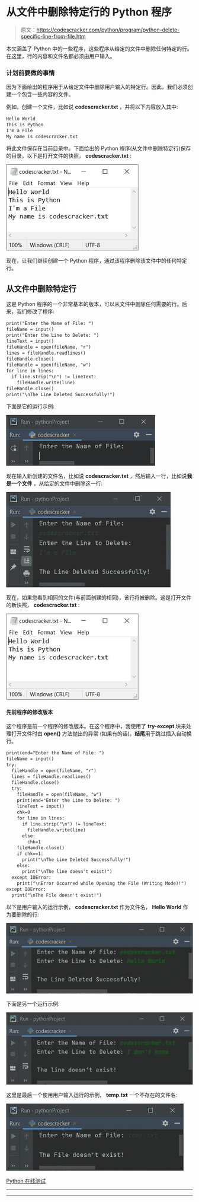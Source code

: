 # 从文件中删除特定行的 Python 程序

> 原文：<https://codescracker.com/python/program/python-delete-specific-line-from-file.htm>

本文涵盖了 Python 中的一些程序，这些程序从给定的文件中删除任何特定的行。在这里，行的内容和文件名都必须由用户输入。

### 计划前要做的事情

因为下面给出的程序用于从给定文件中删除用户输入的特定行。因此，我们必须创建一个包含一些内容的文件。

例如，创建一个文件，比如说 **codescracker.txt** ，并将以下内容放入其中:

```
Hello World
This is Python
I'm a File
My name is codescracker.txt
```

将此文件保存在当前目录中。下面给出的 Python 程序(从文件中删除特定行)保存的目录。以下是打开文件的快照， **codescracker.txt** :

![python delete specific line from file](img/5ae2520ea5a71746de811e6639e41634.png)

现在，让我们继续创建一个 Python 程序，通过该程序删除该文件中的任何特定行。

## 从文件中删除特定行

这是 Python 程序的一个非常基本的版本，可以从文件中删除任何需要的行。后来，我们修改了程序:

```
print("Enter the Name of File: ")
fileName = input()
print("Enter the Line to Delete: ")
lineText = input()
fileHandle = open(fileName, "r")
lines = fileHandle.readlines()
fileHandle.close()
fileHandle = open(fileName, "w")
for line in lines:
  if line.strip("\n") != lineText:
    fileHandle.write(line)
fileHandle.close()
print("\nThe Line Deleted Successfully!")
```

下面是它的运行示例:

![delete specific line from file python](img/3a4f94827c99fc27633929bd6add9070.png)

现在输入新创建的文件名，比如说 **codescracker.txt** ，然后输入一行，比如说**我是一个文件** ，从给定的文件中删除这一行:

![delete required line from file python](img/a613c5aca229ade8b90d799085203119.png)

现在，如果您看到相同的文件(与前面创建的相同)，该行将被删除。这是打开文件的新快照， **codescracker.txt** :

![remove specific line from file python](img/5cb454b7174808ae2f5b25c269c59b6c.png)

#### 先前程序的修改版本

这个程序是前一个程序的修改版本。在这个程序中，我使用了 **try-except** 块来处理打开文件时由 **open()** 方法抛出的异常 (如果有的话)。**结尾**用于跳过插入自动换行。

```
print(end="Enter the Name of File: ")
fileName = input()
try:
  fileHandle = open(fileName, "r")
  lines = fileHandle.readlines()
  fileHandle.close()
  try:
    fileHandle = open(fileName, "w")
    print(end="Enter the Line to Delete: ")
    lineText = input()
    chk=0
    for line in lines:
      if line.strip("\n") != lineText:
        fileHandle.write(line)
      else:
        chk=1
    fileHandle.close()
    if chk==1:
      print("\nThe Line Deleted Successfully!")
    else:
      print("\nThe line doesn't exist!")
  except IOError:
    print("\nError Occurred while Opening the File (Writing Mode)!")
except IOError:
  print("\nThe File doesn't exist!")
```

以下是用户输入的运行示例， **codescracker.txt** 作为文件名， **Hello World** 作为要删除的行:

![python remove specific lines from file](img/c261c8612fb24cca6469a4962d53911d.png)

下面是另一个运行示例:

![remove particular line from file python](img/61c1818906888126ecef891f36cc5fb5.png)

这里是最后一个使用用户输入运行的示例， **temp.txt** 一个不存在的文件名:

![delete particular line from file python](img/84013f976bdcd0fb6c1647c6cf050c8b.png)

[Python 在线测试](/exam/showtest.php?subid=10)

* * *

* * *